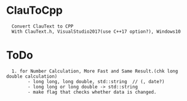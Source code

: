 # ClauToCpp
      Convert ClauText to CPP
      With ClauText.h, VisualStudio2017(use C++17 option?), Windows10

# ToDo
      1. for Number Calculation, More Fast and Same Result.(chk long double calculation)
            - long long, long double, std::string  // (, date?)
            - long long or long double -> std::string
            - make flag that checks whether data is changed.
      
